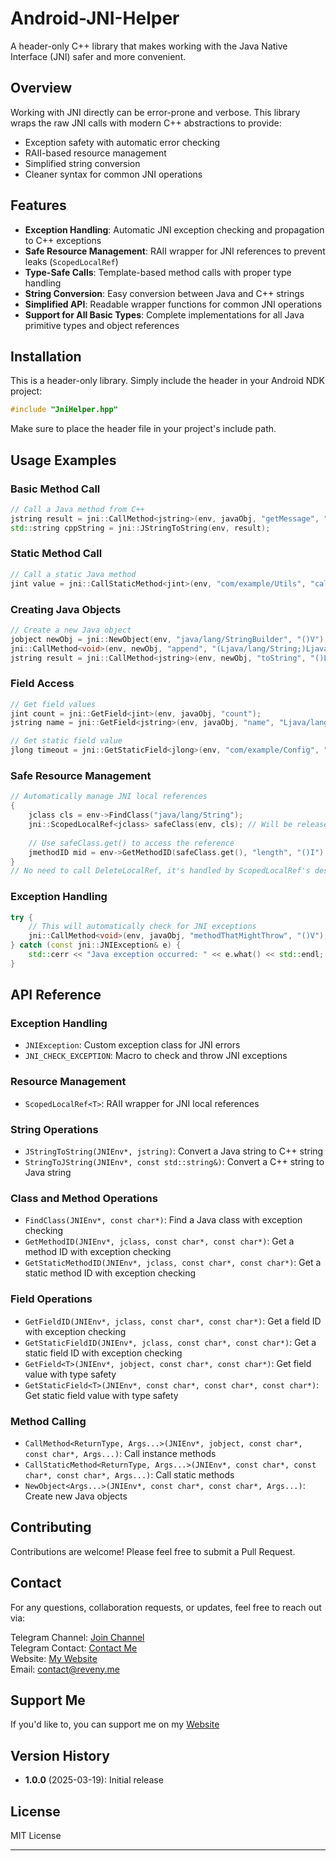 # Android-JNI-Helper
A header-only C++ library that makes working with the Java Native Interface (JNI) safer and more convenient.

## Overview

Working with JNI directly can be error-prone and verbose. This library wraps the raw JNI calls with modern C++ abstractions to provide:

- Exception safety with automatic error checking
- RAII-based resource management
- Simplified string conversion
- Cleaner syntax for common JNI operations

## Features

- **Exception Handling**: Automatic JNI exception checking and propagation to C++ exceptions
- **Safe Resource Management**: RAII wrapper for JNI references to prevent leaks (`ScopedLocalRef`)
- **Type-Safe Calls**: Template-based method calls with proper type handling
- **String Conversion**: Easy conversion between Java and C++ strings
- **Simplified API**: Readable wrapper functions for common JNI operations
- **Support for All Basic Types**: Complete implementations for all Java primitive types and object references

## Installation

This is a header-only library. Simply include the header in your Android NDK project:

```cpp
#include "JniHelper.hpp"
```
Make sure to place the header file in your project's include path.

## Usage Examples

### Basic Method Call
```cpp
// Call a Java method from C++
jstring result = jni::CallMethod<jstring>(env, javaObj, "getMessage", "()Ljava/lang/String;");
std::string cppString = jni::JStringToString(env, result);
```

### Static Method Call
```cpp
// Call a static Java method
jint value = jni::CallStaticMethod<jint>(env, "com/example/Utils", "calculateValue", "(I)I", 42);
```

### Creating Java Objects
```cpp
// Create a new Java object
jobject newObj = jni::NewObject(env, "java/lang/StringBuilder", "()V");
jni::CallMethod<void>(env, newObj, "append", "(Ljava/lang/String;)Ljava/lang/StringBuilder;", "Hello, JNI!");
jstring result = jni::CallMethod<jstring>(env, newObj, "toString", "()Ljava/lang/String;");
```

### Field Access
```cpp
// Get field values
jint count = jni::GetField<jint>(env, javaObj, "count");
jstring name = jni::GetField<jstring>(env, javaObj, "name", "Ljava/lang/String;");

// Get static field value
jlong timeout = jni::GetStaticField<jlong>(env, "com/example/Config", "TIMEOUT_MS");
```

### Safe Resource Management
```cpp
// Automatically manage JNI local references
{
    jclass cls = env->FindClass("java/lang/String");
    jni::ScopedLocalRef<jclass> safeClass(env, cls); // Will be released automatically
    
    // Use safeClass.get() to access the reference
    jmethodID mid = env->GetMethodID(safeClass.get(), "length", "()I");
}
// No need to call DeleteLocalRef, it's handled by ScopedLocalRef's destructor
```

### Exception Handling
```cpp
try {
    // This will automatically check for JNI exceptions
    jni::CallMethod<void>(env, javaObj, "methodThatMightThrow", "()V");
} catch (const jni::JNIException& e) {
    std::cerr << "Java exception occurred: " << e.what() << std::endl;
}
```

## API Reference

### Exception Handling

- `JNIException`: Custom exception class for JNI errors
- `JNI_CHECK_EXCEPTION`: Macro to check and throw JNI exceptions

### Resource Management

- `ScopedLocalRef<T>`: RAII wrapper for JNI local references

### String Operations

- `JStringToString(JNIEnv*, jstring)`: Convert a Java string to C++ string
- `StringToJString(JNIEnv*, const std::string&)`: Convert a C++ string to Java string

### Class and Method Operations

- `FindClass(JNIEnv*, const char*)`: Find a Java class with exception checking
- `GetMethodID(JNIEnv*, jclass, const char*, const char*)`: Get a method ID with exception checking
- `GetStaticMethodID(JNIEnv*, jclass, const char*, const char*)`: Get a static method ID with exception checking

### Field Operations

- `GetFieldID(JNIEnv*, jclass, const char*, const char*)`: Get a field ID with exception checking
- `GetStaticFieldID(JNIEnv*, jclass, const char*, const char*)`: Get a static field ID with exception checking
- `GetField<T>(JNIEnv*, jobject, const char*, const char*)`: Get field value with type safety
- `GetStaticField<T>(JNIEnv*, const char*, const char*, const char*)`: Get static field value with type safety

### Method Calling

- `CallMethod<ReturnType, Args...>(JNIEnv*, jobject, const char*, const char*, Args...)`: Call instance methods
- `CallStaticMethod<ReturnType, Args...>(JNIEnv*, const char*, const char*, const char*, Args...)`: Call static methods
- `NewObject<Args...>(JNIEnv*, const char*, const char*, Args...)`: Create new Java objects

## Contributing

Contributions are welcome! Please feel free to submit a Pull Request.

## Contact
For any questions, collaboration requests, or updates, feel free to reach out via:

Telegram Channel: [Join Channel](https://t.me/reveny1) <br>
Telegram Contact: [Contact Me](https://t.me/revenyy) <br>
Website: [My Website](https://reveny.me) <br>
Email: [contact@reveny.me](mailto:contact@reveny.me) <br>

## Support Me
If you'd like to, you can support me on my [Website](https://reveny.me/donate.html)

## Version History

- **1.0.0** (2025-03-19): Initial release

## License

MIT License

---
